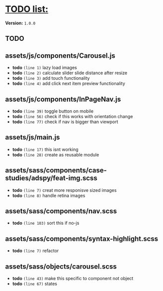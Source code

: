# [TODO list:]( http://geckotree.co.uk )

**Version:** `1.0.0`

## TODO

## assets/js/components/Carousel.js

-  **todo** `(line 1)`  lazy load images
-  **todo** `(line 2)`  calculate slider slide distance after resize
-  **todo** `(line 3)`  add touch functionality
-  **todo** `(line 4)`  add click next item preview functionality

## assets/js/components/InPageNav.js

-  **todo** `(line 39)`  toggle button on mobile
-  **todo** `(line 56)`  check if this works with orientation change
-  **todo** `(line 77)`  check if nav is bigger than viewport

## assets/js/main.js

-  **todo** `(line 17)`  this isnt working
-  **todo** `(line 28)`  create as reusable module

## assets/sass/components/case-studies/adspy/feat-img.scss

-  **todo** `(line 7)`  creat more responisve sized images
-  **todo** `(line 8)`  handle retina images

## assets/sass/components/nav.scss

-  **todo** `(line 103)`  sort this if no-js

## assets/sass/components/syntax-highlight.scss

-  **todo** `(line 7)`  refactor

## assets/sass/objects/carousel.scss

-  **todo** `(line 43)`  make this specific to component not object
-  **todo** `(line 67)`  states
